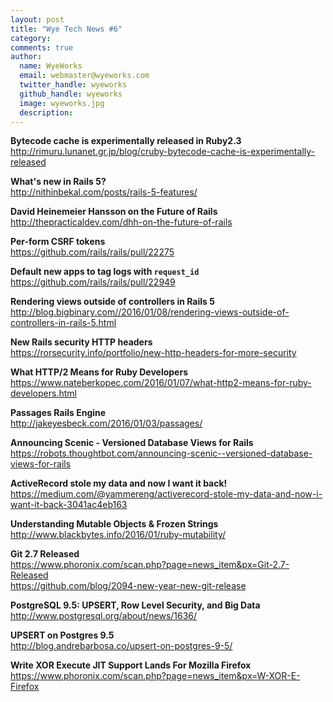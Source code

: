 ```yaml
---
layout: post
title: "Wye Tech News #6"
category:
comments: true
author:
  name: WyeWorks
  email: webmaster@wyeworks.com
  twitter_handle: wyeworks
  github_handle: wyeworks
  image: wyeworks.jpg
  description:
---
```


**Bytecode cache is experimentally released in Ruby2.3**<br/>
http://rimuru.lunanet.gr.jp/blog/cruby-bytecode-cache-is-experimentally-released

**What's new in Rails 5?**<br/>
http://nithinbekal.com/posts/rails-5-features/

**David Heinemeier Hansson on the Future of Rails**<br/>
http://thepracticaldev.com/dhh-on-the-future-of-rails

<!-- more -->

**Per-form CSRF tokens**<br/>
https://github.com/rails/rails/pull/22275

**Default new apps to tag logs with `request_id`**<br/>
https://github.com/rails/rails/pull/22949

**Rendering views outside of controllers in Rails 5**<br/>
http://blog.bigbinary.com//2016/01/08/rendering-views-outside-of-controllers-in-rails-5.html

**New Rails security HTTP headers**<br/>
https://rorsecurity.info/portfolio/new-http-headers-for-more-security

**What HTTP/2 Means for Ruby Developers**<br/>
https://www.nateberkopec.com/2016/01/07/what-http2-means-for-ruby-developers.html

**Passages Rails Engine**<br/>
http://jakeyesbeck.com/2016/01/03/passages/

**Announcing Scenic - Versioned Database Views for Rails**
https://robots.thoughtbot.com/announcing-scenic--versioned-database-views-for-rails

**ActiveRecord stole my data and now I want it back!**<br/>
https://medium.com/@yammereng/activerecord-stole-my-data-and-now-i-want-it-back-3041ac4eb163

**Understanding Mutable Objects & Frozen Strings**
http://www.blackbytes.info/2016/01/ruby-mutability/

**Git 2.7 Released**<br/>
https://www.phoronix.com/scan.php?page=news_item&px=Git-2.7-Released<br/>
https://github.com/blog/2094-new-year-new-git-release

**PostgreSQL 9.5: UPSERT, Row Level Security, and Big Data**<br/>
http://www.postgresql.org/about/news/1636/

**UPSERT on Postgres 9.5**<br/>
http://blog.andrebarbosa.co/upsert-on-postgres-9-5/

**Write XOR Execute JIT Support Lands For Mozilla Firefox**<br/>
https://www.phoronix.com/scan.php?page=news_item&px=W-XOR-E-Firefox
